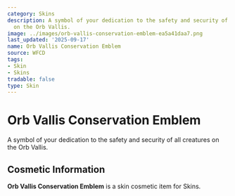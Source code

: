 ```yaml
---
category: Skins
description: A symbol of your dedication to the safety and security of all creatures
  on the Orb Vallis.
image: ../images/orb-vallis-conservation-emblem-ea5a41daa7.png
last_updated: '2025-09-17'
name: Orb Vallis Conservation Emblem
source: WFCD
tags:
- Skin
- Skins
tradable: false
type: Skin
---
```


# Orb Vallis Conservation Emblem

A symbol of your dedication to the safety and security of all creatures on the Orb Vallis.

## Cosmetic Information

**Orb Vallis Conservation Emblem** is a skin cosmetic item for Skins.

